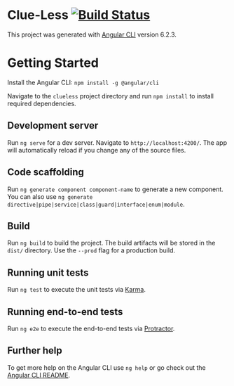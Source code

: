 # Clue-Less [![Build Status](https://travis-ci.com/daoste/clueless.svg?token=Ayv1x4usZTbqqVxEZDxd&branch=master)](https://travis-ci.com/daoste/clueless)

This project was generated with [Angular CLI](https://github.com/angular/angular-cli) version 6.2.3.

# Getting Started

Install the Angular CLI: `npm install -g @angular/cli`

Navigate to the `clueless` project directory and run `npm install` to install required dependencies.

## Development server

Run `ng serve` for a dev server. Navigate to `http://localhost:4200/`. The app will automatically reload if you change any of the source files.

## Code scaffolding

Run `ng generate component component-name` to generate a new component. You can also use `ng generate directive|pipe|service|class|guard|interface|enum|module`.

## Build

Run `ng build` to build the project. The build artifacts will be stored in the `dist/` directory. Use the `--prod` flag for a production build.

## Running unit tests

Run `ng test` to execute the unit tests via [Karma](https://karma-runner.github.io).

## Running end-to-end tests

Run `ng e2e` to execute the end-to-end tests via [Protractor](http://www.protractortest.org/).

## Further help

To get more help on the Angular CLI use `ng help` or go check out the [Angular CLI README](https://github.com/angular/angular-cli/blob/master/README.md).

